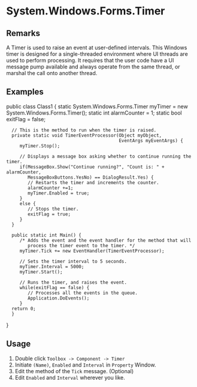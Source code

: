 #   System.Windows.Forms.Timer

##  Remarks

A Timer is used to raise an event at user-defined intervals. This Windows timer is designed for a single-threaded environment where UI threads are used to perform processing. It requires that the user code have a UI message pump available and always operate from the same thread, or marshal the call onto another thread.

##  Examples

  public class Class1 {
      static System.Windows.Forms.Timer myTimer = new System.Windows.Forms.Timer();
      static int alarmCounter = 1;
      static bool exitFlag = false;
  
      // This is the method to run when the timer is raised.
      private static void TimerEventProcessor(Object myObject,
                                              EventArgs myEventArgs) {
         myTimer.Stop();
  
         // Displays a message box asking whether to continue running the timer.
         if(MessageBox.Show("Continue running?", "Count is: " + alarmCounter, 
            MessageBoxButtons.YesNo) == DialogResult.Yes) {
            // Restarts the timer and increments the counter.
            alarmCounter +=1;
            myTimer.Enabled = true;
         }
         else {
            // Stops the timer.
            exitFlag = true;
         }
      }
  
      public static int Main() {
         /* Adds the event and the event handler for the method that will 
            process the timer event to the timer. */
         myTimer.Tick += new EventHandler(TimerEventProcessor);
  
         // Sets the timer interval to 5 seconds.
         myTimer.Interval = 5000;
         myTimer.Start();
  
         // Runs the timer, and raises the event.
         while(exitFlag == false) {
            // Processes all the events in the queue.
            Application.DoEvents();
         }
      return 0;
      }
   }


##  Usage

1.  Double click `Toolbox -> Component -> Timer`
2.  Initiate `(Name)`, `Enabled` and `Interval` in `Property` Window.
3.  Edit the method of the `Tick` message.
(Optional)
4.  Edit `Enabled` and `Interval` wherever you like.
